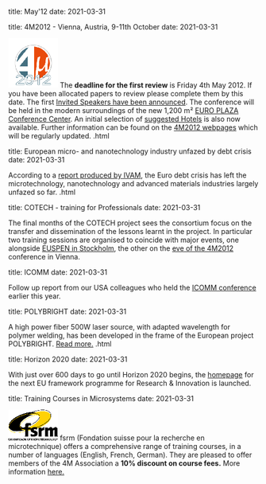 title: May'12
date: 2021-03-31

<!--break-->
title: 4M2012 - Vienna, Austria, 9-11th October
date: 2021-03-31

![4M2011](/images/4m-2012_100.png)
The **deadline for the first review** is Friday 4th May 2012. If you have been allocated papers to review please complete them by this date. The first [Invited Speakers have been announced](/contents/Invited-Speakers-4M2012.html). The conference will be held in the modern surroundings of the new 1,200 m² [EURO PLAZA Conference Center](http://www.europlaza.at/jart/prj3/euro_pl/website.jart?rel=en&content-id=1155914559700&reserve-mode=active). An initial selection of [suggested Hotels](/content/Hotels-Accommodatio.html) is also now available. Further information can be found on the [4M2012 webpages](/conference/2012.html) which will be regularly updated. .html
  
title: European micro- and nanotechnology industry unfazed by debt crisis
date: 2021-03-31

According to a [report produced by IVAM](/contents/European-micro-and-nanotechnology-industry-unfazed-debt-crisi.html), the Euro debt crisis has left the microtechnology, nanotechnology and advanced materials industries largely unfazed so far.     .html
  
title: COTECH - training for Professionals
date: 2021-03-31

The final months of the COTECH project sees the consortium focus on the transfer and dissemination of the lessons learnt in the project. In particular two training sessions are organised to coincide with major events, one alongside [EUSPEN in Stockholm](/event/Training-Professionals-No2), the other on the [eve of the 4M2012](/event/Training-Professional.html) conference in Vienna.    
    
title: ICOMM
date: 2021-03-31

Follow up report from our USA colleagues who held the [ICOMM conference](http://www.micromanufacturing.com/content/icomm-growing-achieving-balanced-global-interest) earlier this year. 
 
title: POLYBRIGHT
date: 2021-03-31

A high power fiber 500W laser source, with adapted wavelength for polymer welding, has been developed in the frame of the European project POLYBRIGHT. [Read more.](/contents/New-laser-source-adapted-polymer-welding-developed-POLYBRIGHT-projec.html)  .html
  
title: Horizon 2020
date: 2021-03-31

With just over 600 days to go until Horizon 2020 begins, the [homepage](http://ec.europa.eu/research/horizon2020/index_en.cfm?pg=home&video=none 
) for the next EU framework programme for Research & Innovation is launched. 

  
title: Training Courses in Microsystems
date: 2021-03-31

![FSRM](/images/FSRM_LOGO_web.gif)
fsrm (Fondation suisse pour la recherche en microtechnique) offers a comprehensive range of training courses, in a number of languages (English, French, German). They are pleased to offer members of the 4M Association a <b>10% discount on course fees.</b> More information [here.](/contents/fsrm-training-course.html)